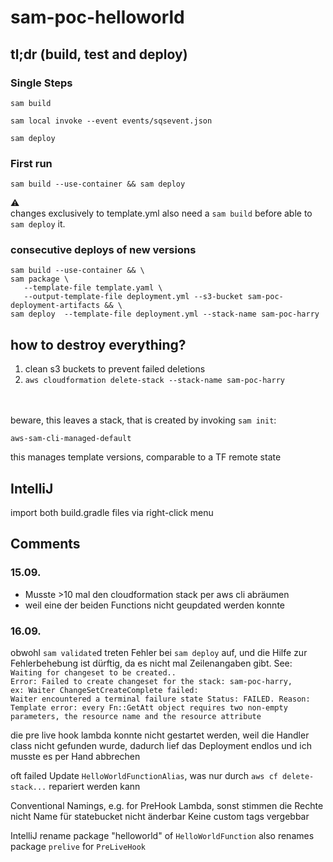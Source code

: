 # sam-poc-helloworld


## tl;dr (build, test and deploy)
### Single Steps  
`sam build`
  
`sam local invoke --event events/sqsevent.json`
  
`sam deploy`

### First run
`sam build --use-container && sam deploy`


:warning: <br/>
changes exclusively to template.yml also need a `sam build` before able to `sam deploy` it.


### consecutive deploys of new versions
```
sam build --use-container && \
sam package \
   --template-file template.yaml \
   --output-template-file deployment.yml --s3-bucket sam-poc-deployment-artifacts && \
sam deploy  --template-file deployment.yml --stack-name sam-poc-harry
```

## how to destroy everything?
1. clean s3 buckets to prevent failed deletions 
2. `aws cloudformation delete-stack --stack-name sam-poc-harry`

<br/><br/>
beware, this leaves a stack, that is created by invoking `sam init`:

`aws-sam-cli-managed-default`

this manages template versions, comparable to a TF remote state

  
  
## IntelliJ

import both build.gradle files via right-click menu


## Comments
### 15.09.
- Musste >10 mal den cloudformation stack per aws cli abräumen
- weil eine der beiden Functions nicht geupdated werden konnte


### 16.09.
obwohl `sam validate`d treten Fehler bei `sam deploy` auf, und die Hilfe zur Fehlerbehebung ist dürftig, da es nicht mal Zeilenangaben gibt.
See: 
<br>
`Waiting for changeset to be created..`<br>
`Error: Failed to create changeset for the stack: sam-poc-harry,`<br>
`ex: Waiter ChangeSetCreateComplete failed:`<br>
`Waiter encountered a terminal failure state Status: FAILED. Reason: Template error: every Fn::GetAtt object requires two non-empty parameters, the resource name and the resource attribute`
 

die pre live hook lambda konnte nicht gestartet werden, weil die Handler class nicht gefunden wurde, dadurch lief das Deployment endlos und ich musste es per Hand abbrechen
 
 
oft failed Update `HelloWorldFunctionAlias`, was nur durch `aws cf delete-stack...` repariert werden kann 


Conventional Namings, e.g. for PreHook Lambda, sonst stimmen die Rechte nicht
Name für statebucket nicht änderbar
Keine custom tags vergebbar


IntelliJ rename package "helloworld" of `HelloWorldFunction` also renames package `prelive` for `PreLiveHook`